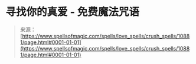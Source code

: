 <!--yml

category: 未分类

date: 2024-06-12 18:47:44

-->

# 寻找你的真爱 - 免费魔法咒语

> 来源：[https://www.spellsofmagic.com/spells/love_spells/crush_spells/10881/page.html#0001-01-01](https://www.spellsofmagic.com/spells/love_spells/crush_spells/10881/page.html#0001-01-01)
